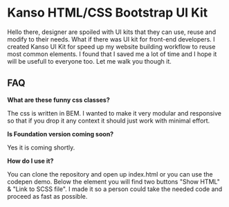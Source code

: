 # Kanso HTML/CSS Bootstrap UI Kit

Hello there, designer are spoiled with UI kits that they can use, reuse and modify to their needs. What if there was UI kit for front-end developers. I created Kanso UI Kit for speed up my website building workflow to reuse most common elements. I found that I saved me a lot of time and I hope it will be usefull to everyone too. Let me walk you though it.


FAQ
--------------

**What are these funny css classes?**

The css is written in BEM. I wanted to make it very modular and responsive so that if you drop it any context it should just work with minimal effort.

**Is Foundation version coming soon?**

Yes it is coming shortly.

**How do I use it?**

You can clone the repository and open up index.html or you can use the codepen demo. Below the element you will find two buttons "Show HTML" & "Link to SCSS file". I made it so a person could take the needed code and proceed as fast as possible.
